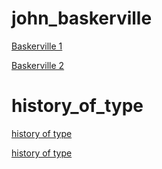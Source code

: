 # john_baskerville

[Baskerville 1](https://rachelmartin124.github.io/john_baskerville/john_baskerville.html)

[Baskerville 2](https://rachelmartin124.github.io/john_baskerville/john_baskerville2.html)

# history_of_type 


[history of type](https://rachelmartin124.github.io/history_of_type/history.html)

[history of type](https://rachelmartin124.github.io/history_of_type/history.html) 

